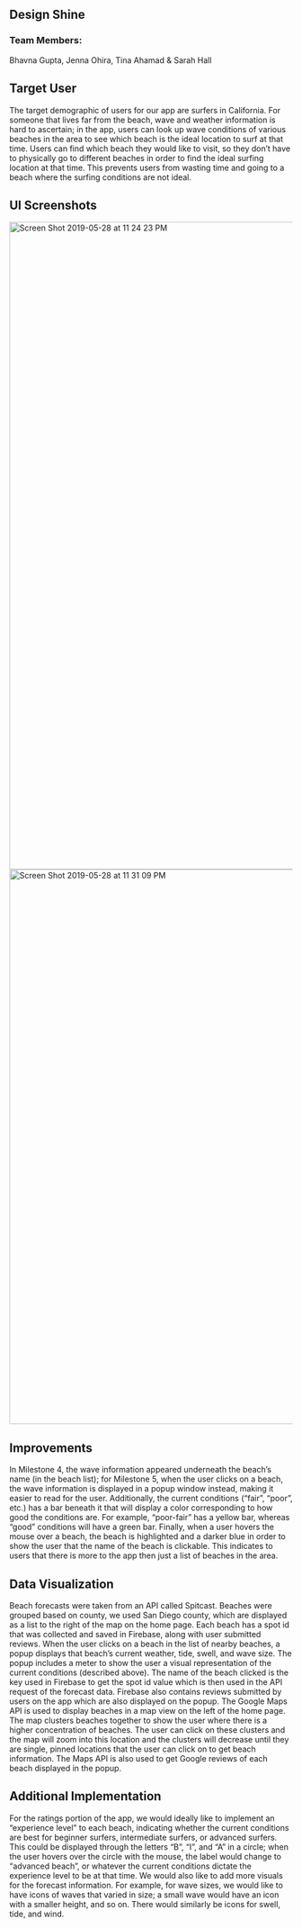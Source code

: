 ## Design Shine

### Team Members:

Bhavna Gupta, Jenna Ohira, Tina Ahamad & Sarah Hall

## Target User
The target demographic of users for our app are surfers in California.  For someone that lives far from the beach, wave and weather information is hard to ascertain; in the app, users can look up wave conditions of various beaches in the area to see which beach is the ideal location to surf at that time. Users can find which beach they would like to visit, so they don’t have to physically go to different beaches in order to find the ideal surfing location at that time. This prevents users from wasting time and going to a beach where the surfing conditions are not ideal.

## UI Screenshots
<img width="1151" alt="Screen Shot 2019-05-28 at 11 24 23 PM" src="https://user-images.githubusercontent.com/20780820/58536154-9111e700-81a4-11e9-8c68-697faa816fb4.png">

<img width="986" alt="Screen Shot 2019-05-28 at 11 31 09 PM" src="https://user-images.githubusercontent.com/20780820/58536155-9111e700-81a4-11e9-92e3-49eb43745c3e.png">

## Improvements
In Milestone 4, the wave information appeared underneath the beach’s name (in the beach list); for Milestone 5, when the user clicks on a beach, the wave information is displayed in a popup window instead, making it easier to read for the user. Additionally, the current conditions (“fair”, “poor”, etc.) has a bar beneath it that will display a color corresponding to how good the conditions are. For example, “poor-fair” has a yellow bar, whereas “good” conditions will have a green bar. Finally, when a user hovers the mouse over a beach, the beach is highlighted and a darker blue in order to show the user that the name of the beach is clickable. This indicates to users that there is more to the app then just a list of beaches in the area. 

## Data Visualization
Beach forecasts were taken from an API called Spitcast. Beaches were grouped based on county, we used San Diego county, which are displayed as a list to the right of the map on the home page. Each beach has a spot id that was collected and saved in Firebase, along with user submitted reviews. When the user clicks on a beach in the list of nearby beaches, a popup displays that beach’s current weather, tide, swell, and wave size. The popup includes a meter to show the user a visual representation of the current conditions (described above). The name of the beach clicked is the key used in Firebase to get the spot id value which is then used in the API  request of the forecast data. Firebase also contains reviews submitted by users on the app which are also displayed on the popup. The Google Maps API is used to display beaches  in a map view on the left of the home page. The map clusters beaches together to show the user where there is a higher concentration of beaches. The user can click on these clusters and the map will zoom into this location and the clusters will decrease until they are single, pinned locations that the user can click on to get beach information. The Maps API is also used to get Google reviews of each beach displayed in the popup.

## Additional Implementation
For the ratings portion of the app, we would ideally like to implement an “experience level” to each beach, indicating whether the current conditions are best for beginner surfers, intermediate surfers, or advanced surfers. This could be displayed through the letters “B”, “I”, and “A” in a circle; when the user hovers over the circle with the mouse, the label would change to “advanced beach”, or whatever the current conditions dictate the experience level to be at that time. We would also like to add more visuals for the forecast information. For example, for wave sizes, we would like to have icons of waves that varied in size; a small wave would have an icon with a smaller height, and so on. There would similarly be icons for swell, tide, and wind.
